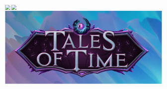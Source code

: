 ![](./media/on_server_connect.gif)
![](./media/select_client_and_patch.gif)
![](./media/loading.png)
